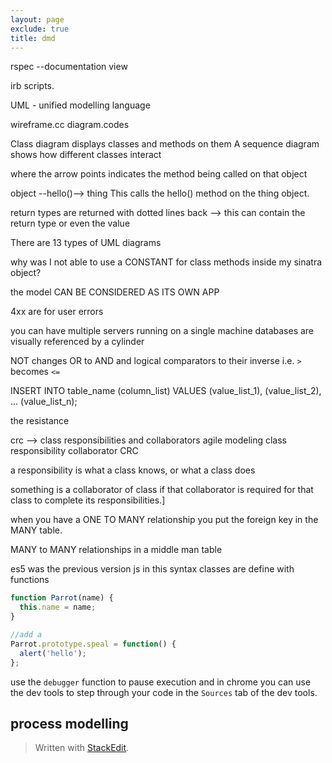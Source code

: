 ```yaml
---
layout: page
exclude: true
title: dmd
---
```


rspec --documentation view

irb scripts.

UML - unified modelling language

wireframe.cc
diagram.codes

Class diagram displays classes and methods on them
A sequence diagram shows how different classes interact

where the arrow points indicates the method being called on that object

object --hello()--> thing
This calls the hello() method on the thing object.

return types are returned with dotted lines back --> this can contain the return type or even the value

There are 13 types of UML diagrams


why was I not able to use a CONSTANT for class methods inside my sinatra object?

the model CAN BE CONSIDERED AS ITS OWN APP

4xx are for user errors

you can have multiple servers running on a single machine
databases are visually referenced by a cylinder


NOT changes OR to AND and logical comparators to their inverse i.e. `>` becomes `<=`

INSERT INTO table_name (column_list)
VALUES
    (value_list_1),
    (value_list_2),
    ...
    (value_list_n);

the resistance

crc --> class responsibilities and collaborators
agile modeling class responsibility collaborator CRC

a responsibility is what a class knows, or what a class does

something is a collaborator of class if that collaborator is required for that class to complete its responsibilities.]

when you have a ONE TO MANY relationship you put the foreign key in the MANY table.

MANY to MANY relationships in a middle man table

es5 was the previous version js
in this syntax classes are define with functions
```js
function Parrot(name) {
  this.name = name;
}

//add a 
Parrot.prototype.speal = function() {
  alert('hello');
};

```

use the `debugger` function to pause execution and in chrome you can use the dev tools to step through your code in the `Sources` tab of the dev tools.
## process modelling


> Written with [StackEdit](https://stackedit.io/).
<!--stackedit_data:
eyJoaXN0b3J5IjpbLTIxMDcwMjE5MTIsMTM0NDUyMjE3OCwxNj
Y4Njc2ODQxLC0xOTI4MDgyOCwxOTQxMjg1ODUzLC02MjY3Mzgx
NzMsLTE5ODc2MjkzNCwtMTY0NDg0NzY5MCwtNjQ5NjIwMDMzLC
0yMDg1MDUxOTcxLC0yMDM1ODc5NDA2LC0xMTMyODQ2MTM3LDE4
MDE1NzU3OTgsMTkxNjc5MTcyNSwtMTA5NDcyMzk1MSwtMTMzMz
Q4NDAxOV19
-->